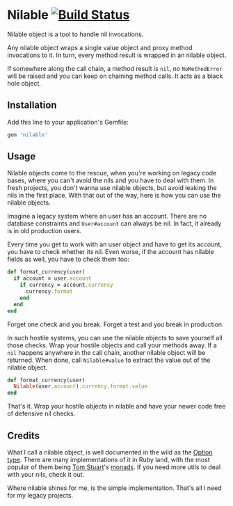 # Nilable [![Build Status](https://travis-ci.org/gsamokovarov/nilable.svg)](https://travis-ci.org/gsamokovarov/nilable)

Nilable object is a tool to handle nil invocations.

Any nilable object wraps a single value object and proxy method invocations to
it. In turn, every method result is wrapped in an nilable object.

If somewhere along the call chain, a method result is `nil`, no `NoMethodError`
will be raised and you can keep on chaining method calls. It acts as a black
hole object.

## Installation

Add this line to your application's Gemfile:

```ruby
gem 'nilable'
```

## Usage

Nilable objects come to the rescue, when you're working on legacy code bases,
where you can't avoid the nils and you have to deal with them. In fresh
projects, you don't wanna use nilable objects, but avoid leaking the nils in
the first place. With that out of the way, here is how you can use the nilable
objects.

Imagine a legacy system where an user has an account. There are no database
constraints and `User#account` can always be nil. In fact, it already is in old
production users.

Every time you get to work with an user object and have to get its account, you
have to check whether its nil. Even worse, if the account has nilable fields as
well, you have to check them too:

```ruby
def format_currency(user)
  if account = user.account
    if currency = account.currency
      currency.format
    end
  end
end
```

Forget one check and you break. Forget a test and you break in production.

In such hostile systems, you can use the nilable objects to save yourself all
those checks. Wrap your hostile objects and call your methods away. If a `nil`
happens anywhere in the call chain, another nilable object will be returned.
When done, call `Nilable#value` to extract the value out of the nilable object.

```ruby
def format_currency(user)
  Nilable(user.account).currency.format.value
end
```

That's it. Wrap your hostile objects in nilable and have your newer code free
of defensive nil checks.

## Credits

What I call a nilable object, is well documented in the wild as the [Option
type]. There are many implementations of it in Ruby land, with the most popular
of them being [Tom Stuart]'s [monads]. If you need more utils to deal with your
nils, check it out.

Where nilable shines for me, is the simple implementation. That's all I need
for my legacy projects.

[Option type]: https://en.wikipedia.org/wiki/Option_type
[monads]: https://github.com/tomstuart/monads
[Tom Stuart]: https://github.com/tomstuart
